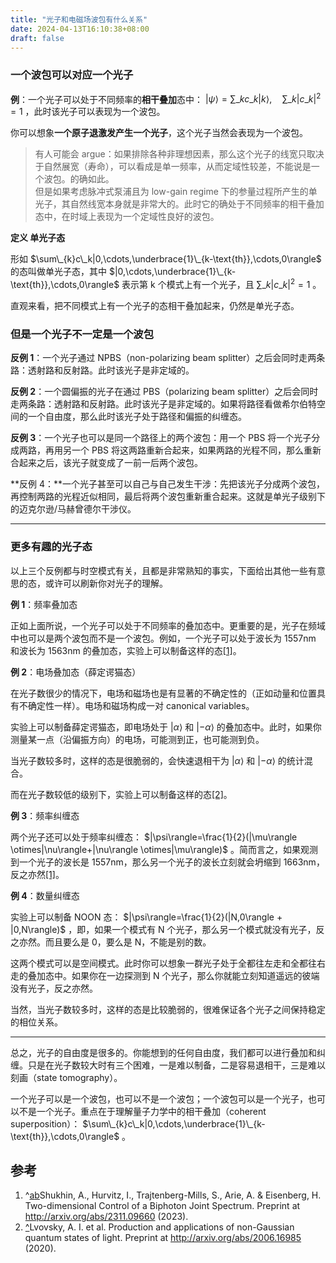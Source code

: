 ```yaml
---
title: "光子和电磁场波包有什么关系"
date: 2024-04-13T16:10:38+08:00
draft: false
---
```


### 一个波包可以对应一个光子  
**例**：一个光子可以处于不同频率的**相干叠加**态中： $|\psi\rangle=\sum\_{k}c\_k|k\rangle,\quad \sum\_k|c\_k|^2=1$ ，此时该光子可以表现为一个波包。

你可以想象**一个原子退激发产生一个光子**，这个光子当然会表现为一个波包。


> 有人可能会 argue：如果排除各种非理想因素，那么这个光子的线宽只取决于自然展宽（寿命），可以看成是单一频率，从而定域性较差，不能说是一个波包。的确如此。   
> 但是如果考虑脉冲式泵浦且为 low-gain regime 下的参量过程所产生的单光子，其自然线宽本身就是非常大的。此时它的确处于不同频率的相干叠加态中，在时域上表现为一个定域性良好的波包。

**定义 单光子态**

形如 $\sum\_{k}c\_k|0,\cdots,\underbrace{1}\_{k-\text{th}},\cdots,0\rangle$ 的态叫做单光子态，其中 $|0,\cdots,\underbrace{1}\_{k-\text{th}},\cdots,0\rangle$ 表示第 k 个模式上有一个光子，且 $\sum\_{k}|c\_k|^2=1$ 。

直观来看，把不同模式上有一个光子的态相干叠加起来，仍然是单光子态。

### 但是一个光子不一定是一个波包  
**反例 1**：一个光子通过 NPBS（non-polarizing beam splitter）之后会同时走两条路：透射路和反射路。此时该光子是非定域的。

**反例 2**：一个圆偏振的光子在通过 PBS（polarizing beam splitter）之后会同时走两条路：透射路和反射路。此时该光子是非定域的。如果将路径看做希尔伯特空间的一个自由度，那么此时该光子处于路径和偏振的纠缠态。

**反例 3**：一个光子也可以是同一个路径上的两个波包：用一个 PBS 将一个光子分成两路，再用另一个 PBS 将这两路重新合起来，如果两路的光程不同，那么重新合起来之后，该光子就变成了一前一后两个波包。

**反例 4：**一个光子甚至可以自己与自己发生干涉：先把该光子分成两个波包，再控制两路的光程近似相同，最后将两个波包重新重合起来。这就是单光子级别下的迈克尔逊/马赫曾德尔干涉仪。

  




---

  


### 更多有趣的光子态  
以上三个反例都与时空模式有关，且都是非常熟知的事实，下面给出其他一些有意思的态，或许可以刷新你对光子的理解。

**例 1**：频率叠加态

正如上面所说，一个光子可以处于不同频率的叠加态中。更重要的是，光子在频域中也可以是两个波包而不是一个波包。例如，一个光子可以处于波长为 1557nm 和波长为 1563nm 的叠加态，实验上可以制备这样的态[[1]](#ref\__1)。

**例 2**：电场叠加态（薛定谔猫态）

在光子数很少的情况下，电场和磁场也是有显著的不确定性的（正如动量和位置具有不确定性一样）。电场和磁场构成一对 canonical variables。

实验上可以制备薛定谔猫态，即电场处于 $|\alpha\rangle$ 和 $|-\alpha\rangle$ 的叠加态中。此时，如果你测量某一点（沿偏振方向）的电场，可能测到正，也可能测到负。

当光子数较多时，这样的态是很脆弱的，会快速退相干为 $|\alpha\rangle$ 和 $|-\alpha\rangle$ 的统计混合。

而在光子数较低的级别下，实验上可以制备这样的态[[2]](#ref\__2)。

**例 3**：频率纠缠态

两个光子还可以处于频率纠缠态： $|\psi\rangle=\frac{1}{2}(|\mu\rangle \otimes|\nu\rangle+|\nu\rangle \otimes|\mu\rangle)$ 。简而言之，如果观测到一个光子的波长是 1557nm，那么另一个光子的波长立刻就会坍缩到 1663nm，反之亦然[[1]](#ref\__1)。

**例 4**：数量纠缠态

实验上可以制备 NOON 态： $|\psi\rangle=\frac{1}{2}(|N,0\rangle + |0,N\rangle)$ ，即，如果一个模式有 N 个光子，那么另一个模式就没有光子，反之亦然。而且要么是 0，要么是 N，不能是别的数。

这两个模式可以是空间模式。此时你可以想象一群光子处于全都往左走和全都往右走的叠加态中。如果你在一边探测到 N 个光子，那么你就能立刻知道遥远的彼端没有光子，反之亦然。

当然，当光子数较多时，这样的态是比较脆弱的，很难保证各个光子之间保持稳定的相位关系。

  




---

  


总之，光子的自由度是很多的。你能想到的任何自由度，我们都可以进行叠加和纠缠。只是在光子数较大时有三个困难，一是难以制备，二是容易退相干，三是难以刻画（state tomography）。

一个光子可以是一个波包，也可以不是一个波包；一个波包可以是一个光子，也可以不是一个光子。重点在于理解量子力学中的相干叠加（coherent superposition）： $\sum\_{k}c\_k|0,\cdots,\underbrace{1}\_{k-\text{th}},\cdots,0\rangle$ 。

## 参考  
1. ^[a](#ref\__1\__0)[b](#ref\__1\__1)Shukhin, A., Hurvitz, I., Trajtenberg-Mills, S., Arie, A. & Eisenberg, H. Two-dimensional Control of a Biphoton Joint Spectrum. Preprint at http://arxiv.org/abs/2311.09660 (2023).
2. [^](#ref\__2\__0)Lvovsky, A. I. et al. Production and applications of non-Gaussian quantum states of light. Preprint at http://arxiv.org/abs/2006.16985 (2020).
